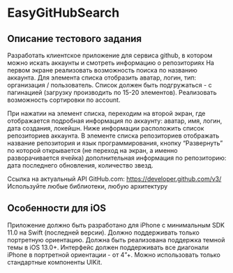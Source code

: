 # EasyGitHubSearch

## Описание тестового задания

Разработать клиентское приложение для сервиса github, в котором можно искать аккаунты и смотреть информацию о репозиториях
На первом экране реализовать возможность поиска по названию аккаунта. Для элемента списка отобразить аватар, логин, тип: организация / пользователь. Список должен быть подгружаться - с пагинацией (загрузку производить по 15-20 элементов). Реализовать возможность сортировки по account.

При нажатии на элемент списка, переходим на второй экран, где отображается подробная информация по аккаунту: аватар, имя, логин, дата создания, локейшн. Ниже информации расположить список репозиториев аккаунта.
В элементе списка репозиториев отображать название репозитория и язык программирования, кнопку “Развернуть” по которой открывается (не переход на экран, а именно разворачивается ячейка) дополнительная информация по репозиторию: дата последнего обновления, количество звезд.

Ссылка на актуальный API GitHub.com:​​ https://developer.github.com/v3/ Используйте любые библиотеки, любую архитектуру

## Особенности для iOS

Приложение должно быть разработано для iPhone с минимальным SDK 11.0 на Swift (последней версии). Должно поддерживать только портретную ориентацию. Должна быть реализована поддержка темной темы в iOS 13.0+. Интерфейс должен поддерживать все диагонали iPhone в портретной ориентации - от 4”+. Можно использовать только стандартные компоненты UIKit.

